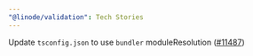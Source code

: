 ```yaml
---
"@linode/validation": Tech Stories
---
```


Update `tsconfig.json` to use `bundler` moduleResolution ([#11487](https://github.com/linode/manager/pull/11487))
